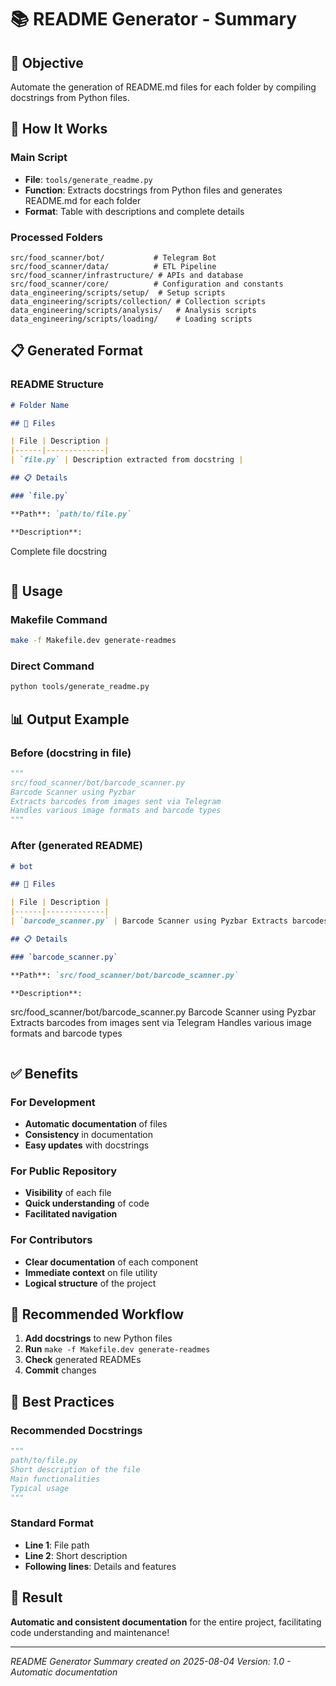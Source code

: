 # 📚 README Generator - Summary

## 🎯 Objective
Automate the generation of README.md files for each folder by compiling docstrings from Python files.

## 🔧 How It Works

### **Main Script**
- **File**: `tools/generate_readme.py`
- **Function**: Extracts docstrings from Python files and generates README.md for each folder
- **Format**: Table with descriptions and complete details

### **Processed Folders**
```
src/food_scanner/bot/           # Telegram Bot
src/food_scanner/data/          # ETL Pipeline
src/food_scanner/infrastructure/ # APIs and database
src/food_scanner/core/          # Configuration and constants
data_engineering/scripts/setup/  # Setup scripts
data_engineering/scripts/collection/ # Collection scripts
data_engineering/scripts/analysis/   # Analysis scripts
data_engineering/scripts/loading/    # Loading scripts
```

## 📋 Generated Format

### **README Structure**
```markdown
# Folder Name

## 📁 Files

| File | Description |
|------|-------------|
| `file.py` | Description extracted from docstring |

## 📋 Details

### `file.py`

**Path**: `path/to/file.py`

**Description**:
```
Complete file docstring
```
```

## 🚀 Usage

### **Makefile Command**
```bash
make -f Makefile.dev generate-readmes
```

### **Direct Command**
```bash
python tools/generate_readme.py
```

## 📊 Output Example

### **Before** (docstring in file)
```python
"""
src/food_scanner/bot/barcode_scanner.py
Barcode Scanner using Pyzbar
Extracts barcodes from images sent via Telegram
Handles various image formats and barcode types
"""
```

### **After** (generated README)
```markdown
# bot

## 📁 Files

| File | Description |
|------|-------------|
| `barcode_scanner.py` | Barcode Scanner using Pyzbar Extracts barcodes from images... |

## 📋 Details

### `barcode_scanner.py`

**Path**: `src/food_scanner/bot/barcode_scanner.py`

**Description**:
```
src/food_scanner/bot/barcode_scanner.py
Barcode Scanner using Pyzbar
Extracts barcodes from images sent via Telegram
Handles various image formats and barcode types
```
```

## ✅ Benefits

### **For Development**
- **Automatic documentation** of files
- **Consistency** in documentation
- **Easy updates** with docstrings

### **For Public Repository**
- **Visibility** of each file
- **Quick understanding** of code
- **Facilitated navigation**

### **For Contributors**
- **Clear documentation** of each component
- **Immediate context** on file utility
- **Logical structure** of the project

## 🔄 Recommended Workflow

1. **Add docstrings** to new Python files
2. **Run** `make -f Makefile.dev generate-readmes`
3. **Check** generated READMEs
4. **Commit** changes

## 📝 Best Practices

### **Recommended Docstrings**
```python
"""
path/to/file.py
Short description of the file
Main functionalities
Typical usage
"""
```

### **Standard Format**
- **Line 1**: File path
- **Line 2**: Short description
- **Following lines**: Details and features

## 🎉 Result

**Automatic and consistent documentation** for the entire project, facilitating code understanding and maintenance!

---

*README Generator Summary created on 2025-08-04*
*Version: 1.0 - Automatic documentation* 